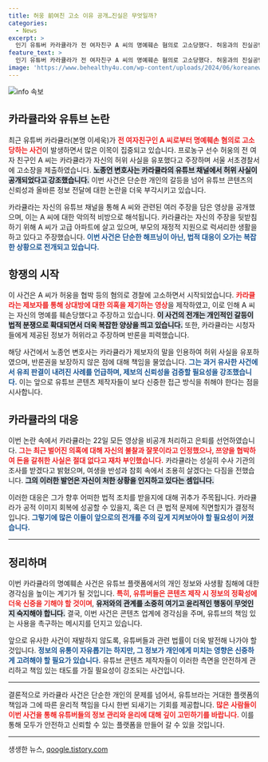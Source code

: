 ```yaml
---
title: 허웅 前여친 고소 이유 공개…진실은 무엇일까?
categories:
  - News
excerpt: >
  인기 유튜버 카라큘라가 전 여자친구 A 씨의 명예훼손 혐의로 고소당했다. 허웅과의 진실공방 속에서 허위 사실을 유포한 혐의로 경찰 조사를 받는 카라큘라는 은퇴를 선언하며 모든 영상을 비공개 처리했다.
feature_text: >
  인기 유튜버 카라큘라가 전 여자친구 A 씨의 명예훼손 혐의로 고소당했다. 허웅과의 진실공방 속에서 허위 사실을 유포한 혐의로 경찰 조사를 받는 카라큘라는 은퇴를 선언하며 모든 영상을 비공개 처리했다.
image: 'https://www.behealthy4u.com/wp-content/uploads/2024/06/koreanews.jpg'
---
```


<p><img src="https://www.behealthy4u.com/wp-content/uploads/2024/06/koreanews.jpg" alt="info 속보" /></p>

<h2 data-ke-size="size26">카라큘라와 유튜브 논란</h2>

<p data-ke-size="size16">최근 유튜버 카라큘라(본명 이세욱)가 <b><span style="color: #ee2323;">전 여자친구인 A 씨로부터 명예훼손 혐의로 고소당하는 사건</span></b>이 발생하면서 많은 이목이 집중되고 있습니다. 프로농구 선수 허웅의 전 여자 친구인 A 씨는 카라큘라가 자신의 허위 사실을 유포했다고 주장하며 서울 서초경찰서에 고소장을 제출하였습니다. <b><span style="background-color: #21538527;">노종언 변호사는 카라큘라의 유튜브 채널에서 허위 사실이 공개되었다고 강조했습니다.</span></b> 이번 사건은 단순한 개인의 갈등을 넘어 유튜브 콘텐츠의 신뢰성과 올바른 정보 전달에 대한 논란을 더욱 부각시키고 있습니다.</p>

<p data-ke-size="size16">카라큘라는 자신의 유튜브 채널을 통해 A 씨와 관련된 여러 주장을 담은 영상을 공개했으며, 이는 A 씨에 대한 악의적 비방으로 해석됩니다. 카라큘라는 자신의 주장을 뒷받침하기 위해 A 씨가 고급 아파트에 살고 있으며, 부모의 재정적 지원으로 럭셔리한 생활을 하고 있다고 주장했습니다. <b><span style="color: #1a5490;">이번 사건은 단순한 해프닝이 아닌, 법적 대응이 오가는 복잡한 상황으로 전개되고 있습니다.</span></b></p>

<h2 data-ke-size="size26">항쟁의 시작</h2>

<p data-ke-size="size16">이 사건은 A 씨가 허웅을 협박 등의 혐의로 경찰에 고소하면서 시작되었습니다. <b><span style="color: #ee2323;">카라큘라는 제보자를 통해 상대방에 대한 의혹을 제기하는 영상</span></b>을 제작하였고, 이로 인해 A 씨는 자신의 명예를 훼손당했다고 주장하고 있습니다. <b><span style="background-color: #21538527;">이 사건의 전개는 개인적인 갈등이 법적 분쟁으로 확대되면서 더욱 복잡한 양상을 띄고 있습니다.</span></b> 또한, 카라큘라는 시청자들에게 제공된 정보가 허위라고 주장하며 반론을 피력했습니다.</p>

<p data-ke-size="size16">해당 사건에서 노종언 변호사는 카라큘라가 제보자의 말을 인용하여 허위 사실을 유포하였으며, 반론권을 보장하지 않은 점에 대해 책임을 물었습니다. <b><span style="color: #1a5490;">그는 과거 유사한 사건에서 유죄 판결이 내려진 사례를 언급하며, 제보의 신뢰성을 검증할 필요성을 강조했습니다.</span></b> 이는 앞으로 유튜브 콘텐츠 제작자들이 보다 신중한 접근 방식을 취해야 한다는 점을 시사합니다.</p>

<h2 data-ke-size="size26">카라큘라의 대응</h2>

<p data-ke-size="size16">이번 논란 속에서 카라큘라는 22일 모든 영상을 비공개 처리하고 은퇴를 선언하였습니다. <b><span style="color: #ee2323;">그는 최근 벌어진 의혹에 대해 자신의 불찰과 잘못이라고 인정했으나, 쯔양을 협박하여 돈을 갈취한 사실은 절대 없다고 재차 부인했습니다.</span></b> 카라큘라는 성실히 수사 기관의 조사를 받겠다고 밝혔으며, 여생을 반성과 참회 속에서 조용히 살겠다는 다짐을 전했습니다. <b><span style="background-color: #21538527;">그의 이러한 발언은 자신이 처한 상황을 인지하고 있다는 셈입니다.</span></b></p>

<p data-ke-size="size16">이러한 대응은 그가 향후 어떠한 법적 조치를 받을지에 대해 귀추가 주목됩니다. 카라큘라가 공적 이미지 회복에 성공할 수 있을지, 혹은 더 큰 법적 문제에 직면할지가 결정적입니다. <b><span style="color: #1a5490;">그렇기에 많은 이들이 앞으로의 전개를 주의 깊게 지켜보아야 할 필요성이 커졌습니다.</span></b></p>

<hr/>

<h2 data-ke-size="size26">정리하며</h2>

<p data-ke-size="size16">이번 카라큘라의 명예훼손 사건은 유튜브 플랫폼에서의 개인 정보와 사생활 침해에 대한 경각심을 높이는 계기가 될 것입니다. <b><span style="color: #ee2323;">특히, 유튜버들은 콘텐츠 제작 시 정보의 정확성에 더욱 신중을 기해야 할 것이며</span></b>, <b><span style="background-color: #21538527;">유저와의 관계를 소중히 여기고 윤리적인 행동이 무엇인지 숙지해야 합니다.</span></b> 결국, 이번 사건은 콘텐츠 업계에 경각심을 주며, 유튜브의 책임 있는 사용을 촉구하는 메시지를 던지고 있습니다.</p>

<p data-ke-size="size16">앞으로 유사한 사건이 재발하지 않도록, 유튜버들과 관련 법률이 더욱 발전해 나가야 할 것입니다. <b><span style="color: #1a5490;">정보의 유통이 자유롭기는 하지만, 그 정보가 개인에게 미치는 영향은 신중하게 고려해야 할 필요가 있습니다.</span></b> 유튜브 콘텐츠 제작자들이 이러한 측면을 안전하게 관리하고 책임 있는 태도를 가질 필요성이 강조되는 사건입니다.</p>

<hr/>

<p data-ke-size="size16">결론적으로 카라큘라 사건은 단순한 개인의 문제를 넘어서, 유튜브라는 거대한 플랫폼의 책임과 그에 따른 윤리적 책임을 다시 한번 되새기는 기회를 제공합니다. <b><span style="color: #ee2323;">많은 사람들이 이번 사건을 통해 유튜버들의 정보 관리와 윤리에 대해 깊이 고민하기를 바랍니다.</span></b> 이를 통해 모두가 안전하고 신뢰할 수 있는 플랫폼을 만들어 갈 수 있을 것입니다.</p>

<hr/>
생생한 뉴스, <a href="https://qoogle.tistory.com" rel="dofollow">qoogle.tistory.com</a>


